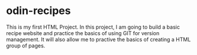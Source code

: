 # odin-recipes
This is my first HTML Project. In this project, I am going to build a basic recipe website and practice the basics of using GIT for version management.
It will also allow me to practive the basics of creating a HTML group of pages.